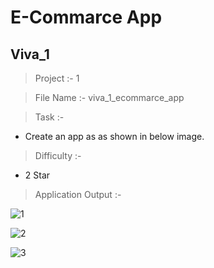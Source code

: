 # E-Commarce App

## Viva_1

> Project :- 1

> File Name :- viva_1_ecommarce_app

> Task :-

- Create an app as as shown in below image.

> Difficulty :-

- 2 Star

> Application Output :- 

![1](https://user-images.githubusercontent.com/114165239/224131729-deea855f-4070-4294-94a3-be0ed450e666.png)

![2](https://user-images.githubusercontent.com/114165239/224131739-4b533343-de2c-4bdd-8793-4e4141b619f5.png)

![3](https://user-images.githubusercontent.com/114165239/224131746-5d9fb3b8-40a4-422c-95cf-3bbdbf13111c.png)
